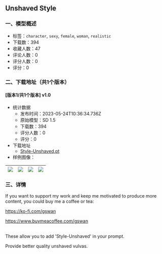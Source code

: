 ## Unshaved Style
### 一、模型概述

- 标签：`character`, `sexy`, `female`, `woman`, `realistic`
- 下载数：394
- 收藏人数：47
- 评论人数：0
- 评分人数：0
- 评分：0

### 二、下载地址（共1个版本）

#### [版本1/共1个版本] v1.0

- 统计数据
  - 发布时间：2023-05-24T10:36:34.736Z
  - 原始模型：SD 1.5
  - 下载数：394
  - 评分人数：0
  - 评分：0
- 下载地址
  - [Style-Unshaved.pt](https://civitai.com/api/download/models/79621)
- 样例图像：

| <img src="https://image.civitai.com/xG1nkqKTMzGDvpLrqFT7WA/98b145d8-adf7-4011-a977-5f8368f4efa3/width=450/894297.jpeg" /> | <img src="https://image.civitai.com/xG1nkqKTMzGDvpLrqFT7WA/45f70119-d6f2-4210-93ed-ac8ce67cf6f4/width=450/894382.jpeg" /> | <img src="https://image.civitai.com/xG1nkqKTMzGDvpLrqFT7WA/bbb59026-c8e7-4e47-98ff-d3ec0b1d05a4/width=450/894383.jpeg" /> | <img src="https://image.civitai.com/xG1nkqKTMzGDvpLrqFT7WA/42bba951-3f47-4d02-970a-6bd030a1c1c5/width=450/894290.jpeg" /> |
| ---- | ---- | ---- | ---- |


### 三、详情
<p>If you want to support my work and keep me motivated to produce more content,  you could buy me a coffee or tea:</p><p><a target="_blank" rel="ugc" href="https://ko-fi.com/gswan">https://ko-fi.com/gswan</a></p><p><a target="_blank" rel="ugc" href="https://www.buymeacoffee.com/gswan">https://www.buymeacoffee.com/gswan</a></p><p></p><p><br />These allow you to add 'Style-Unshaved' in your prompt.</p><p>Provide better quality unshaved vulvas.</p>